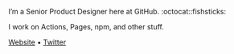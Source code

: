 I’m a Senior Product Designer here at GitHub. :octocat::fishsticks:

I work on Actions, Pages, npm, and other stuff.

[Website](https://dylanatsmith.com) • [Twitter](https://dylanatsmith.com)
